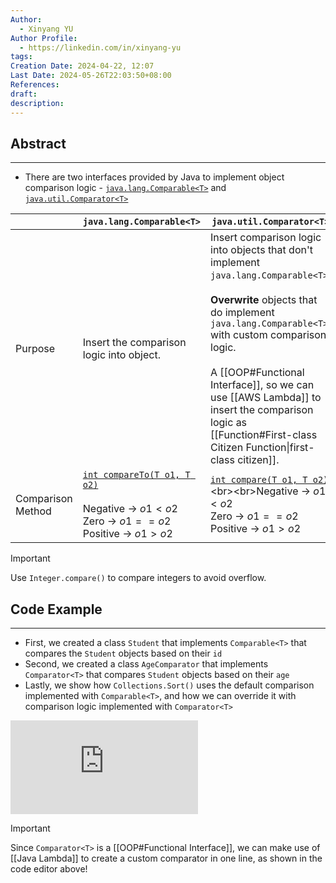 ```yaml
---
Author:
  - Xinyang YU
Author Profile:
  - https://linkedin.com/in/xinyang-yu
tags: 
Creation Date: 2024-04-22, 12:07
Last Date: 2024-05-26T22:03:50+08:00
References: 
draft: 
description: 
---
```

## Abstract
---
- There are two interfaces provided by Java to implement object comparison logic - [`java.lang.Comparable<T>`](https://docs.oracle.com/javase/8/docs/api/java/lang/Comparable.html) and [`java.util.Comparator<T>`](https://docs.oracle.com/javase%2F7%2Fdocs%2Fapi%2F%2F/java/util/Comparator.html)

|                   | `java.lang.Comparable<T>`                                                                                                                                                                   | `java.util.Comparator<T>`                                                                                                                                                                                                                                                                                                                                         |
| ----------------- | ------------------------------------------------------------------------------------------------------------------------------------------------------------------------------------------- | ----------------------------------------------------------------------------------------------------------------------------------------------------------------------------------------------------------------------------------------------------------------------------------------------------------------------------------------------------------------- |
| Purpose           | Insert the comparison logic into object.                                                                                                                                                    | Insert comparison logic into objects that don't implement `java.lang.Comparable<T>`.<br><br>**Overwrite** objects that do implement `java.lang.Comparable<T>` with custom comparison logic.<br><br>A [[OOP#Functional Interface]], so we can use [[AWS Lambda]] to insert the comparison logic as [[Function#First-class Citizen Function\|first-class citizen]]. |
| Comparison Method | [`int compareTo(T o1, T o2)`](https://docs.oracle.com/javase/8/docs/api/java/lang/Comparable.html#compareTo-T-)<br><br>Negative -> $o1 < o2$<br>Zero -> $o1 == o2$<br>Positive -> $o1 > o2$ | [`int compare(T o1, T o2)`](https://docs.oracle.com/javase%2F7%2Fdocs%2Fapi%2F%2F/java/util/Comparator.html#compare(T,%20T))<br><br>Negative -> $o1 < o2$<br>Zero -> $o1 == o2$<br>Positive -> $o1 > o2$                                                                                                                                                          |

>[!important]
> Use `Integer.compare()` to compare integers to avoid overflow.

## Code Example
---
- First, we created a class `Student` that implements `Comparable<T>` that compares the `Student` objects based on their `id`
- Second, we created a class `AgeComparator` that implements `Comparator<T>` that compares `Student` objects based on their `age`
- Lastly, we show how `Collections.Sort()` uses the default comparison implemented with `Comparable<T>`, and how we can override it with comparison logic implemented with `Comparator<T>`

<div class="onecompilerCode-wrapper">
<iframe
 class="onecompilerCode"
 frameBorder="0" 
 src="https://onecompiler.com/embed/java/42aznfuph?codeChangeEvent=true&theme=dark&hideLanguageSelection=true&hideNew=true&hideNewFileOption=true&availableLanguages=true&hideTitle=true&hideStdin=true" 
 ></iframe>
 </div>
 
 >[!important]
 > 
 > Since `Comparator<T>` is a [[OOP#Functional Interface]], we can make use of [[Java Lambda]] to create a custom comparator in one line, as shown in the code editor above!